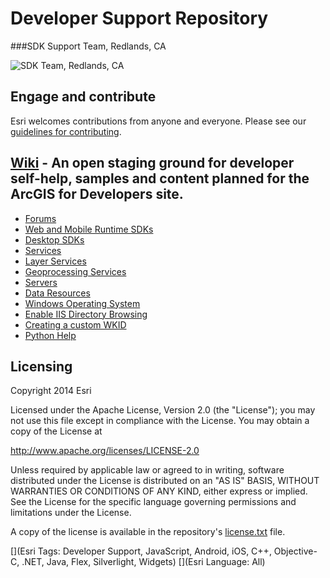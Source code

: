 Developer Support Repository
=========================
###SDK Support Team, Redlands, CA

![SDK Team, Redlands, CA](https://github.com/Esri/global-support-repository/blob/master/repository-images/us_redlands_ca_sdk.jpeg)

## Engage and contribute

Esri welcomes contributions from anyone and everyone. Please see our [guidelines for contributing](https://github.com/esri/contributing).


## [Wiki](https://github.com/Esri/global-support-repository/wiki) - An open staging ground for developer self-help, samples and content planned for the ArcGIS for Developers site.

* [Forums](https://github.com/Esri/global-support-repository/wiki/Forums)
* [Web and Mobile Runtime SDKs](https://github.com/Esri/global-support-repository/wiki/Web-and-Mobile-Runtime-SDKs)
* [Desktop SDKs](https://github.com/Esri/global-support-repository/wiki/Desktop-SDKs)
* [Services](https://github.com/Esri/global-support-repository/wiki/Services)
 * [Layer Services](https://github.com/Esri/developer-support/wiki/Services#layer-services)
 * [Geoprocessing Services](https://github.com/Esri/developer-support/wiki/Services#geoprocessing-services)
 * [Servers](https://github.com/Esri/developer-support/wiki/Services#servers)
* [Data Resources](https://github.com/Esri/global-support-repository/wiki/Data-Resources)
* [Windows Operating System](https://github.com/Esri/global-support-repository/wiki/Windows-Operating-System)
* [Enable IIS Directory Browsing](https://github.com/Esri/developer-support/wiki/Enable-IIS-Directory-Browsing)
* [Creating a custom WKID](https://github.com/Esri/developer-support/wiki/Creating-a-custom-WKID)
* [Python Help](https://github.com/Esri/developer-support/wiki/Python-Help)


## Licensing
Copyright 2014 Esri

Licensed under the Apache License, Version 2.0 (the "License");
you may not use this file except in compliance with the License.
You may obtain a copy of the License at

   http://www.apache.org/licenses/LICENSE-2.0

Unless required by applicable law or agreed to in writing, software
distributed under the License is distributed on an "AS IS" BASIS,
WITHOUT WARRANTIES OR CONDITIONS OF ANY KIND, either express or implied.
See the License for the specific language governing permissions and
limitations under the License.

A copy of the license is available in the repository's [license.txt](/license.txt) file.


[](Esri Tags: Developer Support, JavaScript, Android, iOS, C++, Objective-C, .NET, Java, Flex, Silverlight, Widgets)
[](Esri Language: All)
